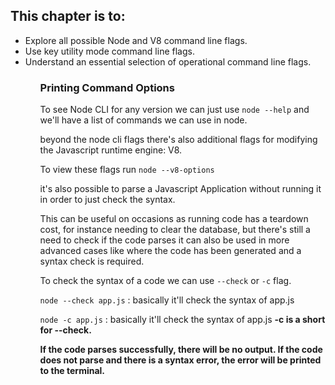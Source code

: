 ## This chapter is to:

<ul>
    <li>Explore all possible Node and V8 command line flags.</li>
    <li>Use key utility mode command line flags.</li>
    <li>Understand an essential selection of operational command line flags.</li>
<ul>


### Printing Command Options

To see Node CLI for any version we can just use `node --help` and we'll have a list of commands we can use in node.

beyond the node cli flags there's also additional flags for modifying the Javascript runtime engine: V8.


To view these flags run `node --v8-options`


it's also possible to parse a Javascript Application without running it in order to just check the syntax.

This can be useful on occasions as running code has a teardown cost, for instance needing to clear the database, but there's still a need to check if the code parses it can also be used in more advanced cases like where the code has been generated and a syntax check is required.

To check the syntax of a code we can use `--check` or `-c` flag.

`node --check app.js` : basically it'll check the syntax of app.js


`node -c app.js` : basically it'll check the syntax of app.js <b>-c is a short for --check<b>.


If the code parses successfully, there will be no output. If the code does not parse and there is a syntax error, the error will be printed to the terminal.